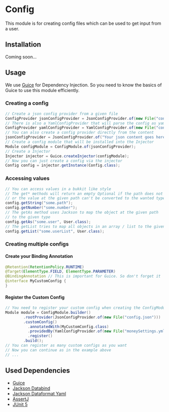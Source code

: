 # Config

This module is for creating config files which can be used to get input from a user.

## Installation

Coming soon...

## Usage

We use [Guice](https://github.com/google/guice) for Dependency Injection.
So you need to know the basics of Guice to use this module efficiently.

### Creating a config

```java
// Create a json config provider from a given file
ConfigProvider jsonConfigProvider = JsonConfigProvider.of(new File("config.json"));
// There is also a YamlConfigProvider that will parse the config as yaml
ConfigProvider yamlConfigProvider = YamlConfigProvider.of(new File("config.yaml"));
// You can also create a config provider directly from the content
jsonConfigProvider = JsonConfigProvider.of("Your json content goes here");
// Create a config module that will be installed into the Injector
Module configModule = ConfigModule.of(jsonConfigProvider);
// Create a Injector
Injector injector = Guice.createInjector(configModule);
// Now you can just create a config via the injector
Config config = injector.getInstance(Config.class);
```

### Accessing values

```java
// You can access values in a bukkit like style
// The get* methods will return an empty Optional if the path does not exists
// or the value at the given path can't be converted to the wanted type
config.getString("some.path");
config.getNumber("some.number");
// The getAs method uses Jackson to map the object at the given path
// to the given type
config.getAs("some.user", User.class);
// The getList tries to map all objects in an array / list to the given type
config.getList("some.userList", User.class);
```

### Creating multiple configs

#### Create your Binding Annotation

```java
@Retention(RetentionPolicy.RUNTIME)
@Target(ElementType.FIELD, ElementType.PARAMETER)
@BindingAnnotation // This is important for Guice. So don't forget it
@interface MyCustomConfig {
}
```

#### Register the Custom Config

```java
// You need to register your custom config when creating the ConfigModule
Module module = ConfigModule.builder()
        .rootProvider(JsonConfigProvider.of(new File("config.json")))
        .customConfig()
          .annotatedWith(MyCustomConfig.class)
          .providedBy(YamlConfigProvider.of(new File("moneySettings.yml")))
          .register()
        .build();
// You can register as many custom configs as you want
// Now you can continue as in the example above
// ...
```

## Used Dependencies

- [Guice](https://github.com/google/guice)
- [Jackson Databind](https://github.com/FasterXML/jackson-databind)
- [Jackson Dataformat Yaml](https://github.com/FasterXML/jackson-dataformats-text/tree/master/yaml)
- [AssertJ](https://github.com/joel-costigliola/assertj-core)
- [JUnit 5](https://github.com/junit-team/junit5)